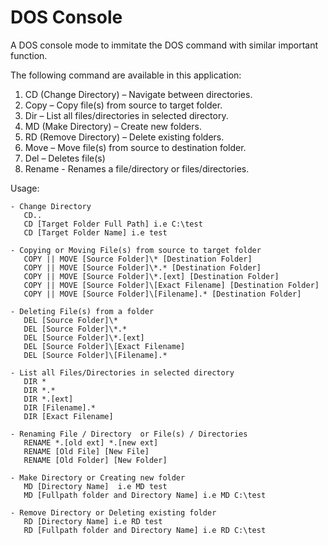 # DOS Console
A DOS console mode to immitate the DOS command with similar important function.

The following command are available in this application:

1.	CD (Change Directory) – Navigate between directories.
2.	Copy – Copy file(s) from source to target folder.
3.	Dir – List all files/directories in selected directory.
4.	MD (Make Directory) – Create new folders.
5.	RD (Remove Directory) – Delete existing folders.
6.	Move – Move file(s) from source to destination folder.
7.	Del – Deletes file(s)
8.	Rename - Renames a file/directory or files/directories.

Usage:

    - Change Directory
       CD..
       CD [Target Folder Full Path] i.e C:\test
       CD [Target Folder Name] i.e test

    - Copying or Moving File(s) from source to target folder
       COPY || MOVE [Source Folder]\* [Destination Folder]
       COPY || MOVE [Source Folder]\*.* [Destination Folder]
       COPY || MOVE [Source Folder]\*.[ext] [Destination Folder]
       COPY || MOVE [Source Folder]\[Exact Filename] [Destination Folder]
       COPY || MOVE [Source Folder]\[Filename].* [Destination Folder]

    - Deleting File(s) from a folder
       DEL [Source Folder]\*
       DEL [Source Folder]\*.*
       DEL [Source Folder]\*.[ext]
       DEL [Source Folder]\[Exact Filename]
       DEL [Source Folder]\[Filename].*

    - List all Files/Directories in selected directory
       DIR *
       DIR *.*
       DIR *.[ext]
       DIR [Filename].*
       DIR [Exact Filename]

    - Renaming File / Directory  or File(s) / Directories
       RENAME *.[old ext] *.[new ext]
       RENAME [Old File] [New File]
       RENAME [Old Folder] [New Folder]

    - Make Directory or Creating new folder
       MD [Directory Name]  i.e MD test
       MD [Fullpath folder and Directory Name] i.e MD C:\test

    - Remove Directory or Deleting existing folder
       RD [Directory Name] i.e RD test
       RD [Fullpath folder and Directory Name] i.e RD C:\test
